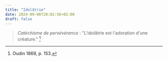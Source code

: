 ```yaml
---
title: "Idolâtrie"
date: 2024-09-06T20:02:56+02:00
draft: false
---
```



> *Catéchisme de persévérance* : "L'idolâtrie est l'adoration d'une créature." [^1]

[^1]: Oudin 1869, p. 153.
